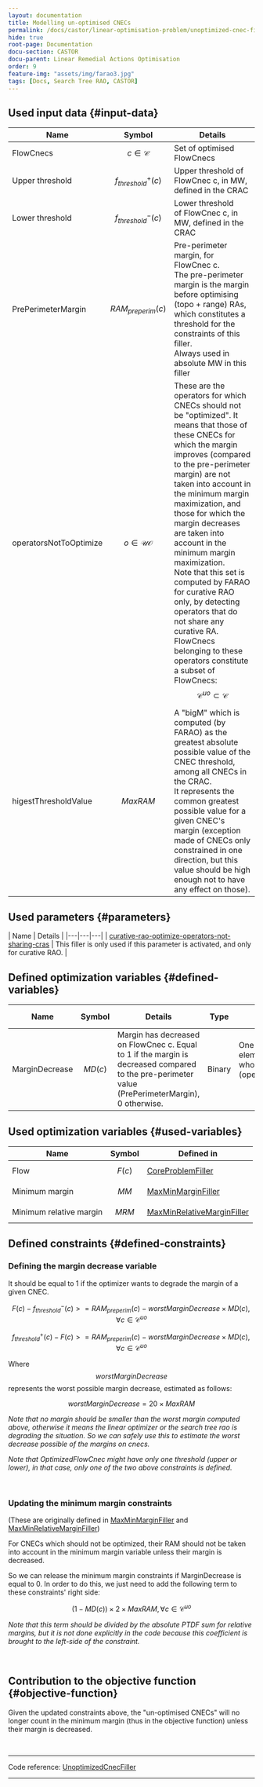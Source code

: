 ```yaml
---
layout: documentation
title: Modelling un-optimised CNECs
permalink: /docs/castor/linear-optimisation-problem/unoptimized-cnec-filler
hide: true
root-page: Documentation
docu-section: CASTOR
docu-parent: Linear Remedial Actions Optimisation
order: 9
feature-img: "assets/img/farao3.jpg"
tags: [Docs, Search Tree RAO, CASTOR]
---
```


## Used input data {#input-data}

| Name | Symbol | Details |
|---|---|---|
| FlowCnecs | $$c \in \mathcal{C}$$ | Set of optimised FlowCnecs |
| Upper threshold | $$f^{+}_{threshold} (c)$$ | Upper threshold of FlowCnec c, in MW, defined in the CRAC |
| Lower threshold | $$f^{-}_{threshold} (c)$$ | Lower threshold of FlowCnec c, in MW, defined in the CRAC |
| PrePerimeterMargin | $$RAM_{preperim}(c)$$ | Pre-perimeter margin, for FlowCnec c. <br> The pre-perimeter margin is the margin before optimising (topo + range) RAs, which constitutes a threshold for the constraints of this filler. <br> Always used in absolute MW in this filler |
| operatorsNotToOptimize | $$o\in \mathcal{UO}$$ | These are the operators for which CNECs should not be "optimized". It means that those of these CNECs for which the margin improves (compared to the pre-perimeter margin) are not taken into account in the minimum margin maximization, and those for which the margin decreases are taken into account in the minimum margin maximization. <br> Note that this set is computed by FARAO for curative RAO only, by detecting operators that do not share any curative RA. <br> FlowCnecs belonging to these operators constitute a subset of FlowCnecs: $$\mathcal{C} ^{uo} \subset \mathcal{C}$$ |
| higestThresholdValue | $$MaxRAM$$ | A "bigM" which is computed (by FARAO) as the greatest absolute possible value of the CNEC threshold, among all CNECs in the CRAC. <br> It represents the common greatest possible value for a given CNEC's margin (exception made of CNECs only constrained in one direction, but this value should be high enough not to have any effect on those). |

## Used parameters {#parameters}

| Name | Details |
|---|---|---|
| [curative-rao-optimize-operators-not-sharing-cras](/docs/parameters/json-parameters#curative-rao-optimize-operators-not-sharing-cras) | This filler is only used if this parameter is activated, and only for curative RAO. |

## Defined optimization variables {#defined-variables}

| Name | Symbol | Details | Type | Index | Unit | Lower bound | Upper bound |
|---|---|---|---|---|---|---|---|
| MarginDecrease | $$MD(c)$$ | Margin has decreased on FlowCnec c. Equal to 1 if the margin is decreased compared to the pre-perimeter value (PrePerimeterMargin), 0 otherwise. | Binary | One variable for every element of (FlowCnecs) whose operator is in (operatorsNotToOptimize) <br> $$\forall c \in \mathcal{C} ^{uo}$$ | no unit | 0 | 1 |

## Used optimization variables {#used-variables}

| Name | Symbol | Defined in |
|---|---|---|
| Flow | $$F(c)$$ | [CoreProblemFiller](core-problem-filler#defined-variables) |
| Minimum margin | $$MM$$ | [MaxMinMarginFiller](max-min-margin-filler#defined-variables) |
| Minimum relative margin | $$MRM$$ | [MaxMinRelativeMarginFiller](max-min-relative-margin-filler#defined-variables) |


## Defined constraints {#defined-constraints}

### Defining the margin decrease variable

It should be equal to 1 if the optimizer wants to degrade the margin of a given CNEC.  

$$
\begin{equation}
F(c) - f^{-}_{threshold} (c) >= RAM_{preperim}(c) - worstMarginDecrease \times MD(c), \forall c \in \mathcal{C} ^{uo}
\end{equation}
$$  

$$
\begin{equation}
f^{+}_{threshold} (c) - F(c) >= RAM_{preperim}(c) - worstMarginDecrease \times MD(c), \forall c \in \mathcal{C} ^{uo}
\end{equation}
$$  

Where $$worstMarginDecrease$$ represents the worst possible margin decrease, estimated as follows:  

$$
\begin{equation}
worstMarginDecrease = 20 \times MaxRAM
\end{equation}
$$  

*Note that no margin should be smaller than the worst margin computed above, otherwise it means the linear optimizer or the search tree rao is degrading the situation. So we can safely use this to estimate the worst decrease possible of the margins on cnecs.*  

*Note that OptimizedFlowCnec might have only one threshold (upper or lower), in that case, only one of the two above constraints is defined.*

<br>

### Updating the minimum margin constraints

(These are originally defined in [MaxMinMarginFiller](max-min-margin-filler#defined-constraints) and [MaxMinRelativeMarginFiller](max-min-relative-margin-filler#defined-constraints))  

For CNECs which should not be optimized, their RAM should not be taken into account in the minimum margin variable unless their margin is decreased.  

So we can release the minimum margin constraints if MarginDecrease is equal to 0. In order to do this, we just need to add the following term to these constraints' right side:  

$$
\begin{equation}
(1 - MD(c)) \times 2 \times MaxRAM, \forall c \in \mathcal{C} ^{uo}
\end{equation}
$$  

*Note that this term should be divided by the absolute PTDF sum for relative margins, but it is not done explicitly in the code because this coefficient is brought to the left-side of the constraint.*

<br>


## Contribution to the objective function {#objective-function}

Given the updated constraints above, the "un-optimised CNECs" will no longer count in the minimum margin (thus in the objective function) unless their margin is decreased.

<br>

---
Code reference: [UnoptimizedCnecFiller](https://github.com/farao-community/farao-core/blob/master/ra-optimisation/search-tree-rao/src/main/java/com/farao_community/farao/search_tree_rao/linear_optimisation/algorithms/fillers/UnoptimizedCnecFiller.java)

---